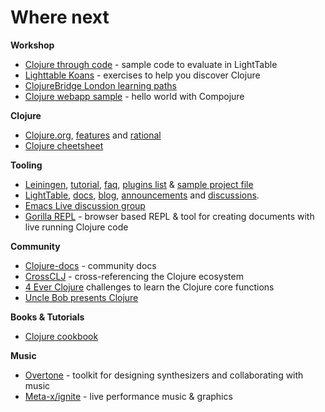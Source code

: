 # Where next


**Workshop**
* [Clojure through code](https://github.com/practicalli/clojure-through-code) - sample code to evaluate in LightTable
* [Lighttable Koans](https://github.com/practicalli/lighttable-koans) - exercises to help you discover Clojure
* [ClojureBridge London learning paths](https://clojurebridgelondon.github.io/)
* [Clojure webapp sample](https://github.com/practicalli/clojure-webapp-sample) - hello world with Compojure

**Clojure**
* [Clojure.org](http://clojure.org), [features](http://clojure.org/features) and [rational](http://clojure.org/rationale)
* [Clojure cheetsheet](http://clojure.org/cheatsheet)

**Tooling**
* [Leiningen](http://leiningen.org/), [tutorial](https://github.com/technomancy/leiningen/blob/stable/doc/TUTORIAL.md), [faq](https://github.com/technomancy/leiningen/blob/stable/doc/FAQ.md), [plugins list](https://github.com/technomancy/leiningen/wiki/Plugins) & [sample project file](https://github.com/technomancy/leiningen/blob/stable/sample.project.clj)
* [LightTable](http://lighttable.com/), [docs](http://docs.lighttable.com/), [blog](http://www.lighttable.com/blog/), [announcements](https://groups.google.com/forum/#!forum/light-table) and [discussions](https://groups.google.com/forum/#!forum/light-table-discussion).
* [Emacs Live discussion group](https://groups.google.com/forum/#!forum/emacs-live)
* [Gorilla REPL](http://gorilla-repl.org/) - browser based REPL & tool for creating documents with live running Clojure code

**Community**
* [Clojure-docs](http://clojure-doc.org/) - community docs
* [CrossCLJ](http://crossclj.info/) - cross-referencing the Clojure ecosystem
* [4 Ever Clojure](https://4clojure.oxal.org/) challenges to learn the Clojure core functions
* [Uncle Bob presents Clojure](https://www.youtube.com/watch?v=SYeDxWKftfA)

**Books & Tutorials**
* [Clojure cookbook](https://github.com/clojure-cookbook/clojure-cookbook)

**Music**
* [Overtone](https://github.com/overtone/overtone) - toolkit for designing synthesizers and collaborating with music
* [Meta-x/ignite](https://github.com/meta-ex/ignite) - live performance music & graphics
